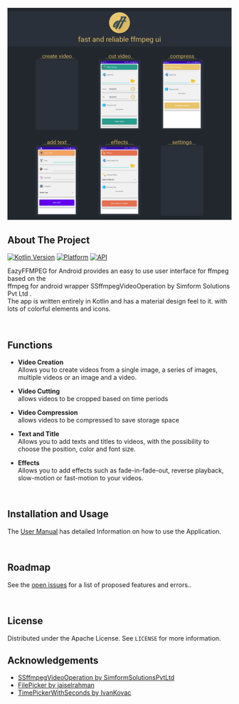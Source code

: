 <p align="center">
<img src="https://github.com/fj-gruenewald/EazyFFMPEG/blob/main/img/header.png" width="1080">
  </p>
  
## About The Project

[![Kotlin Version](https://img.shields.io/badge/Kotlin-1.4.21-blue.svg)](https://kotlinlang.org) [![Platform](https://img.shields.io/badge/Platform-Android-green.svg?style=flat)](https://www.android.com/) [![API](https://img.shields.io/badge/API-21%2B-brightgreen.svg?style=flat)](https://android-arsenal.com/api?level=19)

EazyFFMPEG for Android provides an easy to use user interface for ffmpeg based on the <br/>
ffmpeg for android wrapper SSffmpegVideoOperation by Simform Solutions Pvt Ltd . <br/>
The app is written entirely in Kotlin and has a material design feel to it. with lots of colorful elements and icons.

<br/>

## Functions
 - **Video Creation** <br/>
Allows you to create videos from a single image, a series of images, multiple videos or an image and a video.

 - **Video Cutting** <br/>
allows videos to be cropped based on time periods

 - **Video Compression** <br/>
allows videos to be compressed to save storage space

 - **Text and Title** <br/>
Allows you to add texts and titles to videos, with the possibility to choose the position, color and font size.

 - **Effects** <br/>
Allows you to add effects such as fade-in-fade-out, reverse playback, slow-motion or fast-motion to your videos.

<br/>

## Installation and Usage

The [User Manual](https://github.com/fj-gruenewald/eazyffmpeg-android-app/wiki/User-Manual) has detailed Information on how to use the Application.

<br/>

## Roadmap
 
See the [open issues](https://github.com/fj-gruenewald/eazyffmpeg-android-app/issues) for a list of proposed features and errors..

<br/>

## License

Distributed under the Apache License. See `LICENSE` for more information.

## Acknowledgements
* [SSffmpegVideoOperation by SimformSolutionsPvtLtd](https://github.com/SimformSolutionsPvtLtd/SSffmpegVideoOperation)
* [FilePicker by jaiselrahman](https://github.com/jaiselrahman/FilePicker)
* [TimePickerWithSeconds by IvanKovac](https://github.com/IvanKovac/TimePickerWithSeconds)

